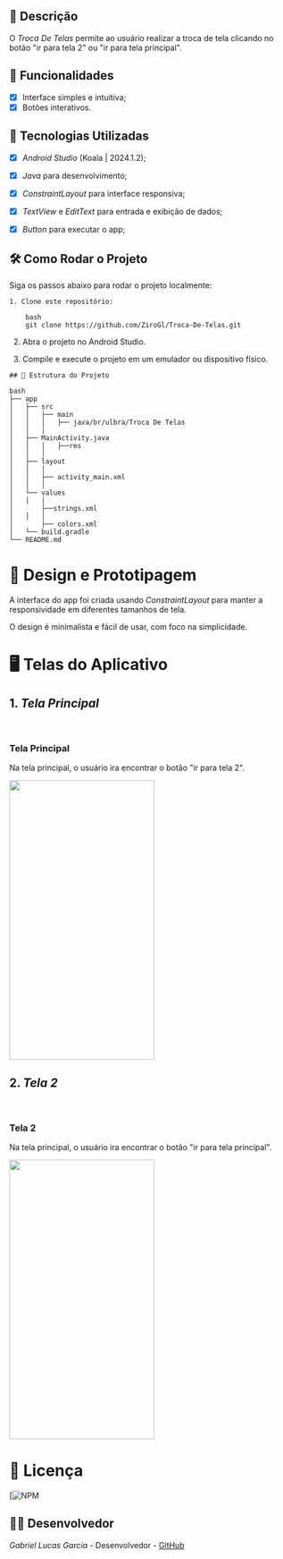 ## 📱 Descrição

O *Troca De Telas* permite ao usuário realizar a troca de tela clicando no botão "ir para tela 2" ou "ir para tela principal". 

## 🔧 Funcionalidades

- [x] Interface simples e intuitiva;
- [x] Botões interativos.

## 🚀 Tecnologias Utilizadas

- [x] *Android Studio* (Koala | 2024.1.2);
- [x] *Java* para desenvolvimento;
- [x] *ConstraintLayout* para interface responsiva;
- [x] *TextView* e *EditText* para entrada e exibição de dados;
- [x] *Button*   para executar o app;


## 🛠️ Como Rodar o Projeto

Siga os passos abaixo para rodar o projeto localmente:
```
1. Clone este repositório:

    bash
    git clone https://github.com/ZiroGl/Troca-De-Telas.git
```
    

2. Abra o projeto no Android Studio.

3. Compile e execute o projeto em um emulador ou dispositivo físico.

```
## 📂 Estrutura do Projeto

bash
├── app
│   ├── src
│   │   ├── main
│   │   │   ├── java/br/ulbra/Troca De Telas
│   │   │  
│   ├── MainActivity.java        
│   │   │   ├──res
│   │   │  
│   ├── layout
│   │   │  
│   │   ├── activity_main.xml      
│   │   │  
│   └── values
│   │   │  
│       ├──strings.xml                       
│   │   │  
│       ├── colors.xml             
│   └── build.gradle               
└── README.md                      
```


 
# 🎨 Design e Prototipagem
 
A interface do app foi criada usando *ConstraintLayout* para manter a responsividade em diferentes tamanhos de tela.
 
O design é minimalista e fácil de usar, com foco na simplicidade.
 
# 🖥️ Telas do Aplicativo
 
## 1. *Tela Principal*
 <br> <h3> Tela Principal</h3>
Na tela principal, o usuário ira encontrar o botão "ir para tela 2".


<img src="https://github.com/user-attachments/assets/db4ba09f-4097-4ca0-8873-9d4a1bc9d584" width="260" height="500"/>

## 2. *Tela 2*
 <br> <h3> Tela 2</h3>
Na tela principal, o usuário ira encontrar o botão "ir para tela principal".


<img src="https://github.com/user-attachments/assets/d3813eda-62c6-4866-bca1-25689a3c4720" width="260" height="500"/>

# 📄 Licença

[![NPM](https://github.com/ZiroGl/Troca-De-Telas/blob/main/LICENSE)  

## 👨‍💻 Desenvolvedor 

*Gabriel Lucas Garcia* - Desenvolvedor - [GitHub](https://github.com/ZiroGl) 


